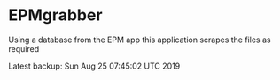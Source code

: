 # EPMgrabber
Using a database from the EPM app this application scrapes the files as required


Latest backup: Sun Aug 25 07:45:02 UTC 2019
